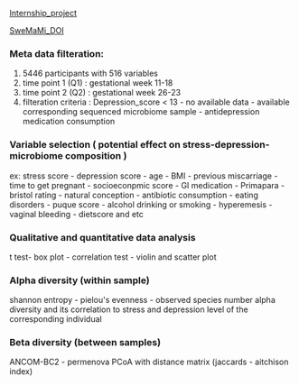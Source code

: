 [Internship_project](https://github.com/dela-bam/microbiome-data-analysis/blob/main/summary_of_project.md)

[SweMaMi_DOI](10.1136/bmjopen-2022-065825)

### Meta data filteration: 

1) 5446 participants with 516 variables
2) time point 1 (Q1) : gestational week 11-18
3) time point 2 (Q2) : gestational week 26-23
4) filteration criteria : Depression_score < 13 - no available data - available corresponding sequenced microbiome sample - antidepression medication consumption

### Variable selection ( potential effect on stress-depression- microbiome composition )

ex: stress score - depression score - age - BMI - previous miscarriage - time to get pregnant - socioeconpmic score - GI medication - Primapara - bristol rating - natural conception - antibiotic  consumption - eating disorders - puque score - alcohol drinking or smoking - hyperemesis - vaginal bleeding - dietscore and etc 
       
### Qualitative and quantitative data analysis 

t test- box plot - correlation test - violin and scatter plot 

### Alpha diversity (within sample)

shannon entropy - pielou's evenness - observed species number 
alpha diversity and its correlation to stress and depression level of the corresponding individual

### Beta diversity (between samples)

ANCOM-BC2 - permenova 
PCoA with distance matrix (jaccards - aitchison index)
